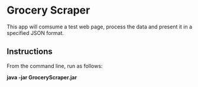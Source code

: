 # Grocery Scraper

This app will comsume a test web page, process the data and present it in a specified JSON format.

## Instructions

From the command line, run as follows:

**java -jar GroceryScraper.jar**
